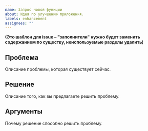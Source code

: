 ```yaml
---
name: Запрос новой функции
about: Идея по улучшению приложения.
labels: enhancement
assignees: ""
---
```


**(Это шаблон для issue – "заполнители" нужно будет заменить содержанием по существу, неиспользуемые разделы удалить)**

## Проблема
Описание проблемы, которая существует сейчас.

## Решение
Описание того, как вы предлагаете решить проблему.

## Аргументы
Почему решение способно решить проблему.

